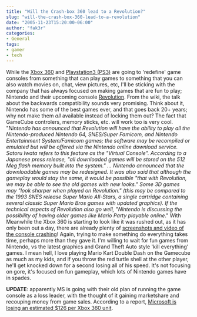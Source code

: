 ```yaml
---
title: "Will the Crash-box 360 lead to a Revolution?"
slug: "will-the-crash-box-360-lead-to-a-revolution"
date: "2005-11-23T15:20:00-06:00"
author: "fak3r"
categories:
- General
tags:
- gamer
- tech
---
```


[](http://www.flickr.com/photos/80491849@N00/)While the [Xbox 360](http://www.xbox.com/) and [Playstation3 (PS3)](http://www.playstation.com/) are going to 'redefine' game consoles from something that can play games to something that you can also watch movies on, chat, view pictures, etc, I'll be sticking with the company that has always focused on making games that are fun to play; Nintendo and their upcoming console [Revolution](http://en.wikipedia.org/wiki/Nintendo_Revolution).     From the wiki, the talk about the backwards compatibility sounds very promising.  Think about it, Nintendo has some of the best games ever, and that goes back 20+ years; why not make them *all* available instead of locking them out?  The fact that GameCube controlers, memory sticks, etc. will work too is very cool.  "_Nintendo has announced that Revolution will have the ability to play all the Nintendo-produced Nintendo 64, SNES/Super Famicom, and Nintendo Entertainment System/Famicom games; the software may be recompiled or emulated but will be offered via the Nintendo online download service. Satoru Iwata refers to this feature as the "Virtual Console". According to a Japanese press release, "all downloaded games will be stored on the 512 Meg flash memory built into the system." ... Nintendo announced that the downloadable games may be redesigned. It was also said that although the gameplay would stay the same, it would be possible "that with Revolution, we may be able to see the old games with new looks." Some 3D games may "look sharper when played on Revolution." (this may be compared to the 1993 SNES release Super Mario All-Stars, a single cartridge containing several classic Super Mario Bros games with updated graphics). If the technical aspects of Revolution also go well, "Nintendo is discussing the possibility of having older games like Mario Party playable online_."  With Meanwhile the Xbox 360 is starting to look like it was rushed out, as it has only been out a day, there are already plenty of [ screenshots and video of the console crashing](http://www.flickr.com/photos/80491849@N00/)!  Again, trying to make something do everything takes time, perhaps more than they gave it.  I'm willing to wait for fun games from Nintendo, vs the latest graphics and Grand Theft Auto style 'kill everything' games.  I mean hell, I love playing Mario Kart Double Dash on the Gamecube as much as my kids, and if you throw the red turtle shell at the other player, he'll get knocked down for a second losing all of his speed.  It's not focusing on gore, it's focused on fun gameplay, which lots of Nintendo games have in spades.




**UPDATE**: apparently MS is going with their old plan of running the game console as a loss leader, with the thought of it gaining marketshare and recouping money from game sales.  According to a report, [Microsoft is losing an estimated $126 per Xbox 360 unit](http://businessweek.com/technology/content/nov2005/tc20051122_410710.htm).

